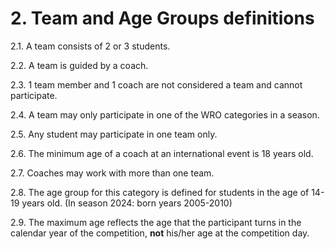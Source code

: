# **2. Team and Age Groups definitions**

2.1. A team consists of 2 or 3 students.

2.2. A team is guided by a coach.

2.3. 1 team member and 1 coach are not considered a team and cannot participate.

2.4. A team may only participate in one of the WRO categories in a season.

2.5. Any student may participate in one team only.

2.6. The minimum age of a coach at an international event is 18 years old.

2.7. Coaches may work with more than one team.

2.8. The age group for this category is defined for students in the age of 14-19 years old. (In season 2024: born years 2005-2010)

2.9. The maximum age reflects the age that the participant turns in the calendar year of the competition, **not** his/her age at the competition day.